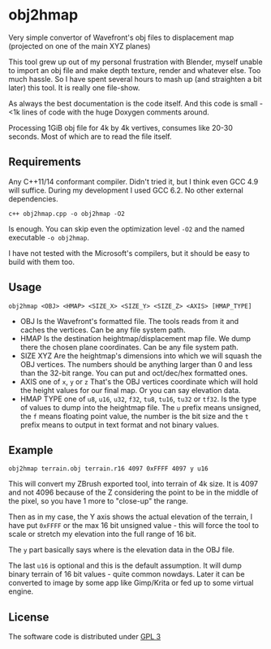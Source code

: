 # obj2hmap

Very simple convertor of Wavefront's obj files to displacement map (projected on one of the main XYZ planes)

This tool grew up out of my personal frustration with Blender, myself unable to import an obj file
and make depth texture, render and whatever else. Too much hassle. So I have spent several hours to
mash up (and straighten a bit later) this tool. It is really one file-show.

As always the best documentation is the code itself. And this code is small - <1k lines of code with
the huge Doxygen comments around.

Processing 1GiB obj file for 4k by 4k vertives, consumes like 20-30 seconds. Most of which are to
read the file itself.

## Requirements

Any C++11/14 conformant compiler. Didn't tried it, but I think even GCC 4.9 will suffice. During my
development I used GCC 6.2. No other external dependencies.

```
c++ obj2hmap.cpp -o obj2hmap -O2
```

Is enough. You can skip even the optimization level `-O2` and the named executable `-o obj2hmap`.

I have not tested with the Microsoft's compilers, but it should be easy to build with them too.

## Usage

```
obj2hmap <OBJ> <HMAP> <SIZE_X> <SIZE_Y> <SIZE_Z> <AXIS> [HMAP_TYPE]
```

* OBJ
  Is the Wavefront's formatted file. The tools reads from it and caches the vertices. Can be any
  file system path.
* HMAP
  Is the destination heightmap/displacement map file. We dump there the chosen plane coordinates.
  Can be any file system path.
* SIZE XYZ
  Are the heightmap's dimensions into which we will squash the OBJ vertices. The numbers should be
  anything larger than 0 and less than the 32-bit range. You can put and oct/dec/hex formatted ones.
* AXIS one of `x`, `y` or `z`
  That's the OBJ vertices coordinate which will hold the height values for our final map. Or you can
  say elevation data.
* HMAP TYPE one of `u8`, `u16`, `u32`, `f32`, `tu8`, `tu16`, `tu32` or `tf32`.
  Is the type of values to dump into the heightmap file. The `u` prefix means unsigned, the `f`
  means floating point value, the number is the bit size and the `t` prefix means to output in text
  format and not binary values.

## Example

```
obj2hmap terrain.obj terrain.r16 4097 0xFFFF 4097 y u16
```

This will convert my ZBrush exported tool, into terrain of 4k size. It is 4097 and not 4096 because
of the Z considering the point to be in the middle of the pixel, so you have 1 more to "close-up"
the range.

Then as in my case, the Y axis shows the actual elevation of the terrain, I have put `0xFFFF` or the
max 16 bit unsigned value - this will force the tool to scale or stretch my elevation into the full
range of 16 bit.

The `y` part basically says where is the elevation data in the OBJ file.

The last `u16` is optional and this is the default assumption. It will dump binary terrain of 16 bit
values - quite common nowdays. Later it can be converted to image by some app like Gimp/Krita or fed
up to some virtual engine.

## License

The software code is distributed under [GPL 3](https://www.gnu.org/licenses/gpl-3.0)

